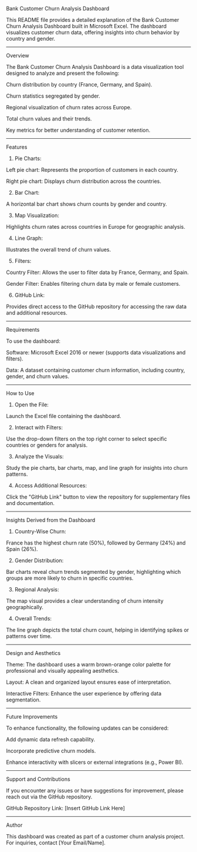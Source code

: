 Bank Customer Churn Analysis Dashboard

This README file provides a detailed explanation of the Bank Customer Churn Analysis Dashboard built in Microsoft Excel. The dashboard visualizes customer churn data, offering insights into churn behavior by country and gender.


---

Overview

The Bank Customer Churn Analysis Dashboard is a data visualization tool designed to analyze and present the following:

Churn distribution by country (France, Germany, and Spain).

Churn statistics segregated by gender.

Regional visualization of churn rates across Europe.

Total churn values and their trends.

Key metrics for better understanding of customer retention.



---

Features

1. Pie Charts:

Left pie chart: Represents the proportion of customers in each country.

Right pie chart: Displays churn distribution across the countries.



2. Bar Chart:

A horizontal bar chart shows churn counts by gender and country.



3. Map Visualization:

Highlights churn rates across countries in Europe for geographic analysis.



4. Line Graph:

Illustrates the overall trend of churn values.



5. Filters:

Country Filter: Allows the user to filter data by France, Germany, and Spain.

Gender Filter: Enables filtering churn data by male or female customers.



6. GitHub Link:

Provides direct access to the GitHub repository for accessing the raw data and additional resources.





---

Requirements

To use the dashboard:

Software: Microsoft Excel 2016 or newer (supports data visualizations and filters).

Data: A dataset containing customer churn information, including country, gender, and churn values.



---

How to Use

1. Open the File:

Launch the Excel file containing the dashboard.



2. Interact with Filters:

Use the drop-down filters on the top right corner to select specific countries or genders for analysis.



3. Analyze the Visuals:

Study the pie charts, bar charts, map, and line graph for insights into churn patterns.



4. Access Additional Resources:

Click the "GitHub Link" button to view the repository for supplementary files and documentation.





---

Insights Derived from the Dashboard

1. Country-Wise Churn:

France has the highest churn rate (50%), followed by Germany (24%) and Spain (26%).



2. Gender Distribution:

Bar charts reveal churn trends segmented by gender, highlighting which groups are more likely to churn in specific countries.



3. Regional Analysis:

The map visual provides a clear understanding of churn intensity geographically.



4. Overall Trends:

The line graph depicts the total churn count, helping in identifying spikes or patterns over time.





---

Design and Aesthetics

Theme: The dashboard uses a warm brown-orange color palette for professional and visually appealing aesthetics.

Layout: A clean and organized layout ensures ease of interpretation.

Interactive Filters: Enhance the user experience by offering data segmentation.



---

Future Improvements

To enhance functionality, the following updates can be considered:

Add dynamic data refresh capability.

Incorporate predictive churn models.

Enhance interactivity with slicers or external integrations (e.g., Power BI).



---

Support and Contributions

If you encounter any issues or have suggestions for improvement, please reach out via the GitHub repository.

GitHub Repository Link: [Insert GitHub Link Here]


---

Author

This dashboard was created as part of a customer churn analysis project. For inquiries, contact [Your Email/Name].

